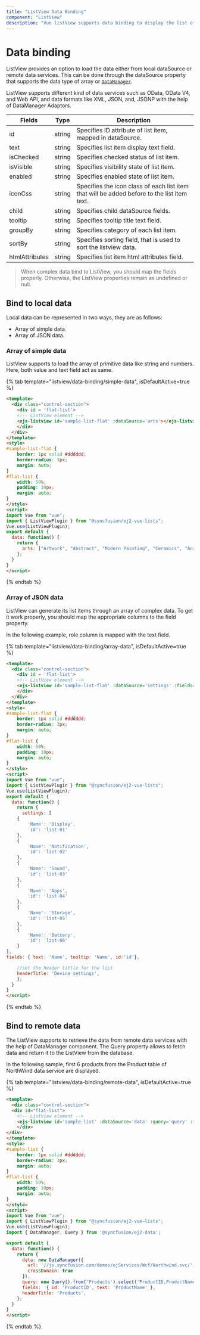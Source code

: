 ```yaml
---
title: "ListView Data Binding"
component: "ListView"
description: "Vue listView supports data binding to display the list of items from local array/JSON data or server-side data source using DataManager."
---
```


# Data binding

ListView provides an option to load the data either from local dataSource or remote data services.
This can be done through the dataSource property that supports the data type of array or [`DataManager`](https://ej2.syncfusion.com/documentation/api/data/dataManager/).

ListView supports different kind of data services such as OData, OData V4, and Web API, and
data formats like XML, JSON, and, JSONP with the help of DataManager Adaptors.

| Fields | Type | Description |
|------|------|-------------|
| id | string | Specifies ID attribute of list item, mapped in dataSource. |
| text | string | Specifies list item display text field. |
| isChecked | string | Specifies checked status of list item. |
| isVisible | string | Specifies visibility state of list item. |
| enabled | string | Specifies enabled state of list item. |
| iconCss | string | Specifies the icon class of each list item that will be added before to the list item text. |
| child | string | Specifies child dataSource fields. |
| tooltip | string | Specifies tooltip title text field. |
| groupBy | string | Specifies category of each list item. |
| sortBy | string | Specifies sorting field, that is used to sort the listview data. |
| htmlAttributes | string | Specifies list item html attributes field. |

> When complex data bind to ListView, you should map the fields properly. Otherwise, the ListView properties remain as undefined or null.

## Bind to local data

Local data can be represented in two ways, they are as follows:

* Array of simple data.
* Array of JSON data.

### Array of simple data

ListView supports to load the array of primitive data like string and numbers. Here, both value and text field act as same.

{% tab template="listview/data-binding/simple-data", isDefaultActive=true %}

```html
<template>
  <div class="control-section">
    <div id = 'flat-list'>
    <!-- ListView element -->
    <ejs-listview id='sample-list-flat' :dataSource='arts'></ejs-listview>
    </div>
  </div>
</template>
<style>
#sample-list-flat {
    border: 1px solid #dddddd;
    border-radius: 3px;
    margin: auto;
}
#flat-list {
    width: 50%;
    padding: 10px;
    margin: auto;
}
</style>
<script>
import Vue from "vue";
import { ListViewPlugin } from "@syncfusion/ej2-vue-lists";
Vue.use(ListViewPlugin);
export default {
  data: function() {
    return {
      arts: ["Artwork", "Abstract", "Modern Painting", "Ceramics", "Animation Art", "Oil Painting"];
    };
  }
}
</script>
```

{% endtab %}

### Array of JSON data

ListView can generate its list items through an array of complex data.
To get it work properly, you should map the appropriate columns to the field property.

In the following example, role column is mapped with the text field.

{% tab template="listview/data-binding/array-data", isDefaultActive=true %}

```html
<template>
  <div class="control-section">
    <div id = 'flat-list'>
    <!-- ListView element -->
    <ejs-listview id='sample-list-flat' :dataSource='settings' :fields='fields' :headerTitle='headerTitle' showHeader='true'></ejs-listview>
    </div>
  </div>
</template>
<style>
#sample-list-flat {
    border: 1px solid #dddddd;
    border-radius: 3px;
    margin: auto;
}
#flat-list {
    width: 50%;
    padding: 10px;
    margin: auto;
}
</style>
<script>
import Vue from "vue";
import { ListViewPlugin } from "@syncfusion/ej2-vue-lists";
Vue.use(ListViewPlugin);
export default {
  data: function() {
    return {
      settings: [
    {
        'Name': 'Display',
        'id': 'list-01'
    },
    {
        'Name': 'Notification',
        'id': 'list-02'
    },
    {
        'Name': 'Sound',
        'id': 'list-03'
    },
    {
        'Name': 'Apps',
        'id': 'list-04'
    },
    {
        'Name': 'Storage',
        'id': 'list-05'
    },
    {
        'Name': 'Battery',
        'id': 'list-06'
    }
],
fields: { text: 'Name', tooltip: 'Name', id:'id'},

    //set the header tittle for the list
    headerTitle: 'Device settings',
    };
  }
}
</script>
```

{% endtab %}

## Bind to remote data

The ListView supports to retrieve the data from remote data services with the help of DataManager component.
The Query property allows to fetch data and return it to the ListView from the database.

In the following sample, first 6 products from the Product table of NorthWind data service are displayed.

{% tab template="listview/data-binding/remote-data", isDefaultActive=true %}

```html
<template>
  <div class="control-section">
  <div id="flat-list">
    <!-- ListView element -->
    <ejs-listview id='sample-list' :dataSource='data' :query='query' :fields='fields' :headerTitle='headerTitle' showHeader='true'></ejs-listview>
    </div>
</div>
</template>
<style>
#sample-list {
    border: 1px solid #dddddd;
    border-radius: 3px;
    margin: auto;
}
#flat-list {
    width: 50%;
    padding: 10px;
    margin: auto;
}
</style>
<script>
import Vue from "vue";
import { ListViewPlugin } from "@syncfusion/ej2-vue-lists";
Vue.use(ListViewPlugin);
import { DataManager, Query } from '@syncfusion/ej2-data';

export default {
  data: function() {
    return {
      data: new DataManager({
        url: '//js.syncfusion.com/demos/ejServices/Wcf/Northwind.svc/',
        crossDomain: true
      }),
      query: new Query().from('Products').select('ProductID,ProductName').take(6),
      fields:  { id: 'ProductID', text: 'ProductName' },
      headerTitle: 'Products',
    };
  }
}
</script>
```

{% endtab %}
